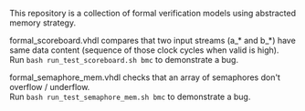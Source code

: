 This repository is a collection of formal verification models using abstracted memory strategy.

formal_scoreboard.vhdl compares that two input streams (a_* and b_*) have same data content (sequence of those clock cycles when valid is high).<br>
Run `bash run_test_scoreboard.sh bmc` to demonstrate a bug.

formal_semaphore_mem.vhdl checks that an array of semaphores don't overflow / underflow.<br>
Run `bash run_test_semaphore_mem.sh bmc` to demonstrate a bug.
